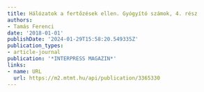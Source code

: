 ```yaml
---
title: Hálózatok a fertőzések ellen. Gyógyító számok, 4. rész
authors:
- Tamás Ferenci
date: '2018-01-01'
publishDate: '2024-01-29T15:58:20.549335Z'
publication_types:
- article-journal
publication: '*INTERPRESS MAGAZIN*'
links:
- name: URL
  url: https://m2.mtmt.hu/api/publication/3365330
---
```

